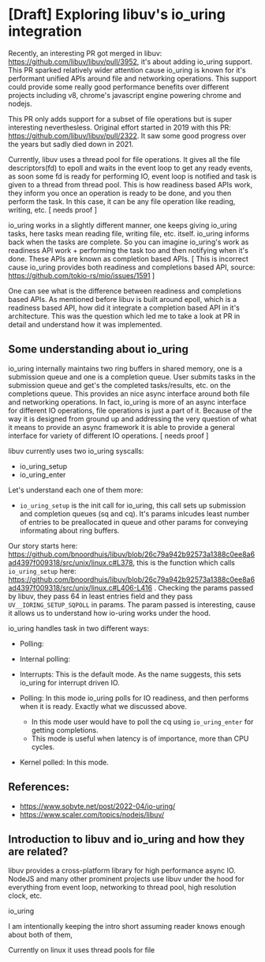 # [Draft] Exploring libuv's io_uring integration

Recently, an interesting PR got merged in libuv: https://github.com/libuv/libuv/pull/3952, it's about adding io_uring support. This PR sparked relatively wider attention cause io_uring is known for it's performant unified APIs around file and networking operations. This support could provide some really good performance benefits over different projects including v8, chrome's javascript engine powering chrome and nodejs.

This PR only adds support for a subset of file operations but is super interesting neverthesless. Original effort started in 2019 with this PR: https://github.com/libuv/libuv/pull/2322. It saw some good progress over the years but sadly died down in 2021.

Currently, libuv uses a thread pool for file operations. It gives all the file descriptors(fd) to epoll and waits in the event loop to get any ready events, as soon some fd is ready for performing IO, event loop is notified and task is given to a thread from thread pool. This is how readiness based APIs work, they inform you once an operation is ready to be done, and you then perform the task. In this case, it can be any file operation like reading, writing, etc. [ needs proof ]

io_uring works in a slightly different manner, one keeps giving io_uring tasks, here tasks mean reading file, writing file, etc. itself. io_uring informs back when the tasks are complete. So you can imagine io_uring's work as readiness API work + performing the task too and then notifying when it's done. These APIs are known as completion based APIs. [ This is incorrect cause io_uring provides both readiness and completions based API, source: https://github.com/tokio-rs/mio/issues/1591  ]

One can see what is the difference between readiness and completions based APIs. As mentioned before libuv is built around epoll, which is a readiness based API, how did it integrate a completion based API in it's architecture. This was the question which led me to take a look at PR in detail and understand how it was implemented.

## Some understanding about io_uring

io_uring internally maintains two ring buffers in shared memory, one is a submission queue and one is a completion queue. User submits tasks in the submission queue and get's the completed tasks/results, etc. on the completions queue. This provides an nice async interface around both file and networking operations. In fact, io_uring is more of an async interface for different IO operations, file operations is just a part of it. Because of the way it is designed from ground up and addressing the very question of what it means to provide an async framework it is able to provide a general interface for variety of different IO operations. [ needs proof ]

libuv currently uses two io_uring syscalls:

- io_uring_setup
- io_uring_enter

Let's understand each one of them more:

- `io_uring_setup` is the init call for io_uring, this call sets up submission and completion queues (sq and cq). It's params inlcudes least number of entries to be preallocated in queue and other params for conveying informating about ring buffers.

Our story starts here: https://github.com/bnoordhuis/libuv/blob/26c79a942b92573a1388c0ee8a6ad4397f009318/src/unix/linux.c#L378, this is the function which calls `io_uring_setup` here: https://github.com/bnoordhuis/libuv/blob/26c79a942b92573a1388c0ee8a6ad4397f009318/src/unix/linux.c#L406-L416 . Checking the params passed by libuv, they pass 64 in least entries field and they pass `UV__IORING_SETUP_SQPOLL` in params. The param passed is interesting, cause it allows us to understand how io-uring works under the hood.

io_uring handles task in two different ways:

- Polling:
- Internal polling:

- Interrupts: This is the default mode. As the name suggests, this sets io_uring for interrupt driven IO.
- Polling: In this mode io_uring polls for IO readiness, and then performs when it is ready. Exactly what we discussed above.
    - In this mode user would have to poll the cq using `io_uring_enter` for getting completions.
    - This mode is useful when latency is of importance, more than CPU cycles.
- Kernel polled: In this mode.

<!-- =========================================== -->


## References:

- https://www.sobyte.net/post/2022-04/io-uring/
- https://www.scaler.com/topics/nodejs/libuv/

## Introduction to libuv and io_uring and how they are related?

libuv provides a cross-platform library for high performance async IO. NodeJS and many other prominent projects use libuv under the hood for everything from event loop, networking to thread pool,  high resolution clock, etc.

io_uring

I am intentionally keeping the intro short assuming reader knows enough about both of them,

Currently on linux it uses thread pools for file


